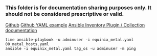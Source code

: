 ### This folder is for documentation sharing purposes only. It should not be considered prescriptive or valid.

[Github](https://github.com/equinix/ansible-collection-metal)
[Github YAML example](https://github.com/equinix/ansible-collection-metal/blob/main/docs/equinix.metal.device_inventory.rst)
[Ansible Inventory Plugin / Collection documentation](https://docs.ansible.com/ansible/latest/plugins/inventory.html)


```
time ansible-playbook -u adminuser -i equinix_metal.yaml 00_metal_hosts.yaml
ansible -i equinix_metal.yaml tag_os -u adminuser -m ping
```
